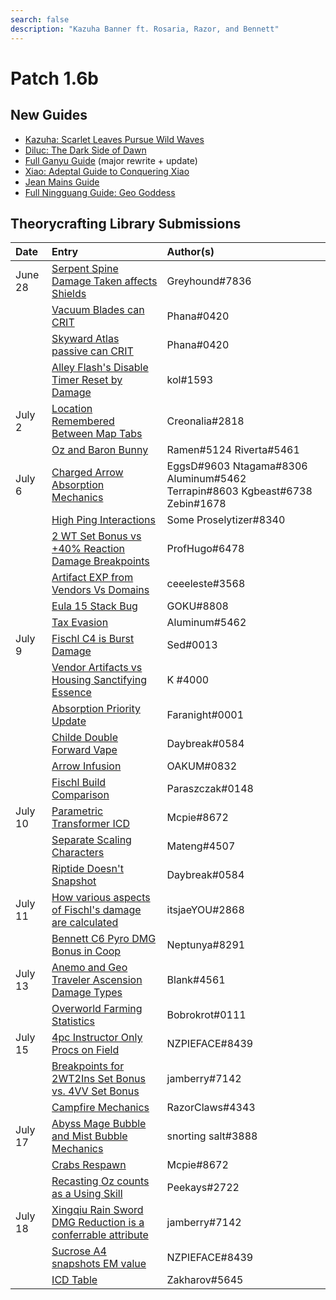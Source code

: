```yaml
---
search: false
description: "Kazuha Banner ft. Rosaria, Razor, and Bennett"
---
```


# Patch 1.6b

## New Guides

* [Kazuha: Scarlet Leaves Pursue Wild Waves](https://keqingmains.com/kazuha/)
* [Diluc: The Dark Side of Dawn](https://keqingmains.com/diluc/)
* [Full Ganyu Guide](https://keqingmains.com/ganyu/) (major rewrite + update)
* [Xiao: Adeptal Guide to Conquering Xiao](https://keqingmains.com/xiao/)
* [Jean Mains Guide](https://keqingmains.com/jean/)
* [Full Ningguang Guide: Geo Goddess](https://keqingmains.com/ningguang/)

## Theorycrafting Library Submissions

| Date    | Entry                                                                                                                                                          | Author\(s\)                                                                       |
| :------ | :------------------------------------------------------------------------------------------------------------------------------------------------------------- | :-------------------------------------------------------------------------------- |
| June 28 | [Serpent Spine Damage Taken affects Shields](/evidence/equipment/weapons#serpent-spine-damage-taken-affects-shields)                                           | Greyhound\#7836                                                                   |
|         | [Vacuum Blades can CRIT](/evidence/equipment/weapons#vacuum-blades-can-crit)                                                                                   | Phana\#0420                                                                       |
|         | [Skyward Atlas passive can CRIT](/evidence/equipment/weapons#skyward-atlas-effect-can-crit)                                                                    | Phana\#0420                                                                       |
|         | [Alley Flash's Disable Timer Reset by Damage](/evidence/equipment/weapons#alley-flashs-disable-timer-can-be-reset-by-damage)                                   | kol\#1593                                                                         |
| July 2  | [Location Remembered Between Map Tabs](/evidence/general-mechanics/overworld#location-remembered-between-map-tabs)                                             | Creonalia\#2818                                                                   |
|         | [Oz and Baron Bunny](/evidence/characters/electro/fischl#oz-and-baron-bunny)                                                                                   | Ramen\#5124 Riverta\#5461                                                         |
| July 6  | [Charged Arrow Absorption Mechanics](/evidence/combat-mechanics/elemental-effects/elemental-absorption#charged-arrow-absorption-mechanics)                     | EggsD\#9603 Ntagama\#8306 Aluminum\#5462 Terrapin\#8603 Kgbeast\#6738 Zebin\#1678 |
|         | [High Ping Interactions](/evidence/general-mechanics/bugs#high-ping-interactions)                                                                              | Some Proselytizer\#8340                                                           |
|         | [2 WT Set Bonus vs +40% Reaction Damage Breakpoints](/evidence/equipment/artifacts#breakpoints-for-2-wt-set-bonus-vs-40-reaction-damage-from-4tf-cw-set-bonus) | ProfHugo\#6478                                                                    |
|         | [Artifact EXP from Vendors Vs Domains](/evidence/general-mechanics/lifeskills#artifact-exp-from-vendors-vs-domains)                                            | ceeeleste\#3568                                                                   |
|         | [Eula 15 Stack Bug](/evidence/characters/cryo/eula#eula-15-stack-bug)                                                                                          | GOKU\#8808                                                                        |
|         | [Tax Evasion](/evidence/combat-mechanics/elemental-effects/elemental-gauge-theory#tax-evasion)                                                                 | Aluminum\#5462                                                                    |
| July 9  | [Fischl C4 is Burst Damage](/evidence/characters/electro/fischl#fischl-c4-damage-is-burst-damage)                                                              | Sed\#0013                                                                         |
|         | [Vendor Artifacts vs Housing Sanctifying Essence](/evidence/general-mechanics/lifeskills#vendor-artifacts-vs-housing-sanctifying-essence)                      | K \#4000                                                                          |
|         | [Absorption Priority Update](/evidence/combat-mechanics/elemental-effects/elemental-absorption#absorption-priority-correction)                                 | Faranight\#0001                                                                   |
|         | [Childe Double Forward Vape](/evidence/characters/hydro/tartaglia#childe-double-forward-vape)                                                                  | Daybreak\#0584                                                                    |
|         | [Arrow Infusion](/evidence/combat-mechanics/elemental-effects/weapon-infusion#arrows-are-self-applied-aura-entities)                                           | OAKUM\#0832                                                                       |
|         | [Fischl Build Comparison](/evidence/characters/electro/fischl#fischl-build-comparison)                                                                         | Paraszczak\#0148                                                                  |
| July 10 | [Parametric Transformer ICD](/evidence/equipment/gadgets/parametric-transformer#internal-cooldown)                                                             | Mcpie\#8672                                                                       |
|         | [Separate Scaling Characters](/evidence/general-mechanics/attributes/scaling#separate-scaling-characters)                                                      | Mateng\#4507                                                                      |
|         | [Riptide Doesn't Snapshot](/evidence/characters/hydro/tartaglia#riptide-does-not-snapshot)                                                                     | Daybreak\#0584                                                                    |
| July 11 | [How various aspects of Fischl's damage are calculated](/evidence/characters/electro/fischl#how-various-aspects-of-fischls-damage-are-calculated)              | itsjaeYOU\#2868                                                                   |
|         | [Bennett C6 Pyro DMG Bonus in Coop](/evidence/characters/pyro/bennett#c6-bennett-pyro-dmg-bonus-in-coop)                                                       | Neptunya\#8291                                                                    |
| July 13 | [Anemo and Geo Traveler Ascension Damage Types](/evidence/characters/geo/traveler-geo#geo-traveler-a4-does-not-count-as-normal-attack)                         | Blank\#4561                                                                       |
|         | [Overworld Farming Statistics](/evidence/general-mechanics/lifeskills#overworld-farming-statistics)                                                            | Bobrokrot\#0111                                                                   |
| July 15 | [4pc Instructor Only Procs on Field](/evidence/equipment/artifacts#4-piece-instructor-only-procs-on-field)                                                         | NZPIEFACE\#8439                                                                   |
|         | [Breakpoints for 2WT2Ins Set Bonus vs. 4VV Set Bonus](/evidence/equipment/artifacts#breakpoints-for-2wt-2-ins-set-bonus-vs-4vv-set-bonus)                      | jamberry\#7142                                                                    |
|         | [Campfire Mechanics](/evidence/general-mechanics/lifeskills#campfires-act-like-1u-of-pyro-aura)                                                                | RazorClaws\#4343                                                                  |
| July 17 | [Abyss Mage Bubble and Mist Bubble Mechanics](/evidence/combat-mechanics/enemy-mechanics/enemy-interactions#hydro-abyss-mage-bubble-persists-on-swap)          | snorting salt\#3888                                                               |
|         | [Crabs Respawn](/general-mechanics/lifeskills#crabs-respawn)                                                                                                   | Mcpie\#8672                                                                       |
|         | [Recasting Oz counts as a Using Skill](/evidence/characters/electro/fischl#resummoning-oz-while-hes-still-active-counts-as-using-an-elemental-skill)           | Peekays\#2722                                                                     |
| July 18 | [Xingqiu Rain Sword DMG Reduction is a conferrable attribute](/evidence/characters/hydro/xingqiu#xingqiu-rain-sword-dmg-reduction-is-a-conferrable-attribute)  | jamberry\#7142                                                                    |
|         | [Sucrose A4 snapshots EM value](/evidence/characters/anemo/sucrose#sucrose-a4-snapshots-em-value)                                                              | NZPIEFACE\#8439                                                                   |
|         | [ICD Table](/combat-mechanics/internal-cooldown)                                            | Zakharov\#5645                                                                    |
